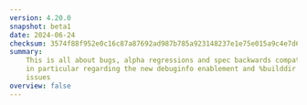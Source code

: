 ```yaml
---
version: 4.20.0
snapshot: beta1
date: 2024-06-24
checksum: 3574f88f952e0c16c87a87692ad987b785a923148237e1e75e015a9c4e7d694e
summary:
    This is all about bugs, alpha regressions and spec backwards compatibility,
    in particular regarding the new debuginfo enablement and %builddir related
    issues
overview: false
---
```


